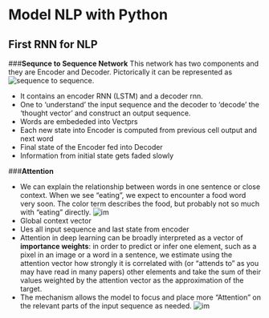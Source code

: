 
# Model NLP with Python

## First RNN for NLP

###**Sequnce to Sequence Network**
This network has two components and they are Encoder and Decoder. Pictorically it can be represented as ![sequence to sequence](https://miro.medium.com/max/3170/1*sO-SP58T4brE9EHazHSeGA.png).

- It contains an encoder RNN (LSTM) and a decoder rnn. 
- One to ‘understand’ the input sequence and the decoder to ‘decode’ the ‘thought vector’ and construct an output sequence.
- Words are embededed into Vectprs
- Each new state into Encoder is computed from previous cell output and next word
- Final state of the Encoder fed into Decoder
- Information from initial state gets faded slowly

###**Attention**
- We can explain the relationship between words in one sentence or close context. When we see “eating”, we expect to encounter a food word very soon. The color term describes the food, but probably not so much with “eating” directly. ![im](https://lilianweng.github.io/lil-log/assets/images/sentence-example-attention.png)
- Global context vector
- Ues all input sequence and last state from encoder
- Attention in deep learning can be broadly interpreted as a vector of **importance weights**: in order to predict or infer one element, such as a pixel in an image or a word in a sentence, we estimate using the attention vector how strongly it is correlated with (or “attends to” as you may have read in many papers) other elements and take the sum of their values weighted by the attention vector as the approximation of the target.
- The mechanism allows the model to focus and place more “Attention” on the relevant parts of the input sequence as needed. ![im](https://blog.floydhub.com/content/images/2019/09/Slide41-1.JPG)
